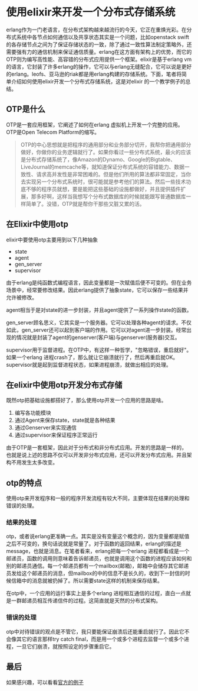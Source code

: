 # 使用elixir来开发一个分布式存储系统

erlang作为一门老语言，在分布式架构越来越流行的今天，它正在重焕光彩。在分布式系统中各节点如何通信以及共享状态其实是一个问题，比如openstack swift的各存储节点之间为了保证存储状态的一致，除了通过一致性算法制定策略外，还需要强有力的通信机制来保证通信质量。erlang在这方面有架构上的优势，而它的OTP则为编写高性能、高容错的分布式应用提供一个框架。elixir是基于erlang vm的语言，它封装了许多erlang的操作，它可以与erlang无缝配合，它可以说是更好的erlang。leofs、亚马逊的riak都是用erlang构建的存储系统。下面，笔者将简单介绍如何使用elixir开发一个分布式存储系统，这是对elixir 的一个教学例子的总结。

## OTP是什么

OTP是一套应用框架，它阐述了如何在erlang 虚拟机上开发一个完整的应用。OTP是Open Telecom Platform的缩写。

> OTP的中心思想就是把程序的通用部分和业务部分切开，我帮你把通用部分做好，你做你的业务逻辑就行了。如果你看过一些分布式系统，最火的应该是分布式存储系统了，像Amazon的Dynamo、Google的Bigtable、LiveJournal的memcache等，就知道保证分布式系统的容错能力、数据一致性、请求高并发性是非常困难的。但是他们所用的算法都非常固定，当你去实现另一个分布式系统时，很可能就是参考他们的算法。然后一些技术功底不够的程序员就想，要是能把这些基础的设施都做好，并且提供插件扩展，那多好啊，这样当我想写个分布式数据库的时候就能跟写普通数据库一样简单了。没错，OTP就是帮你干那些又脏又累的活。

## 在Elixir中使用otp

elixir中要使用otp主要用到以下几种抽象

- state
- agent
- gen_server
- supervisor

由于erlang是纯函数式编程语言，因此变量都是一次赋值后便不可变的。但在业务场景中，经常要修改结果。因此erlang提供了抽象state，它可以保存一些结果并允许被修改。

agent相当于是对state的进一步封装，并且agent提供了一系列操作state的函数。

gen_server顾名思义，它其实是一个服务器。它可以处理各种agent的请求。不仅如此，gen_server还可以起到客户端的作用。它可以对agent进一步封装。经常出现的情况就是封装了agent的genserver(客户端)与genserver(服务器)交互。

supervisor用于监督进程。在OTP中，有这样一种哲学，"忽略错误，重启就好"。如果一个erlang 进程crash了，那么就让它崩溃就行了，然后再重启就OK。supervisor就是起到监督进程状态，如果进程崩溃，就做出相应的处理。

## 在elixir中使用otp开发分布式存储

既然otp把基础设施都搭好了，那么使用otp开发一个应用的思路是啥。

1. 编写各功能模块
2. 通过Agent来保存state，state就是各种结果
3. 通过Genserver来实现通信
4. 通过supervisor来保证程序正常运行

由于OTP是一套框架，因此对于分布式和非分布式应用。开发的思路是一样的，也就是说上述的思路不仅可以开发非分布式应用，还可以开发分布式应用。并且架构不用发生太多改变。

## otp的特点

使用otp来开发程序和一般的程序开发流程有较大不同，主要体现在结果的处理和错误的处理。

### 结果的处理

otp，或者说erlang更准确一点。其实是没有变量这个概念的，因为变量都是赋值之后不可变的，换句话说就是常量了。对于函数的返回结果，erlang的描述是message，也就是消息。在笔者看来，erlang把每一个erlang 进程都看成是一个邮递员，函数的调用则意味着告诉邮递员，也就是调用这个函数的进程应该如何和别的邮递员通信。每一个邮递员都有一个mailbox(邮箱)，邮箱中会储存其它邮递员发给这个邮递员的消息，但mailbox的中的信息不是长久的，收到下一封信的时候信箱中的消息就被扔掉了。所以需要state这样的机制来保存结果。

在otp中，一个应用的运行事实上是多个erlang 进程相互通信的过程，直白一点就是一群邮递员相互传递信件的过程。这简直就是天然的分布式架构。

### 错误的处理

otp中对待错误的观点是不管它，我只要能保证崩溃后还能重启就行了。因此它不会像其它的语言那样try catch final，而是用一个或多个进程去监督一个或多个进程，一旦它们崩溃，就按照设定的步骤重启它。

## 最后

如果感兴趣，可以看看[官方的例子](https://elixir-lang.org/getting-started/mix-otp/introduction-to-mix.html)